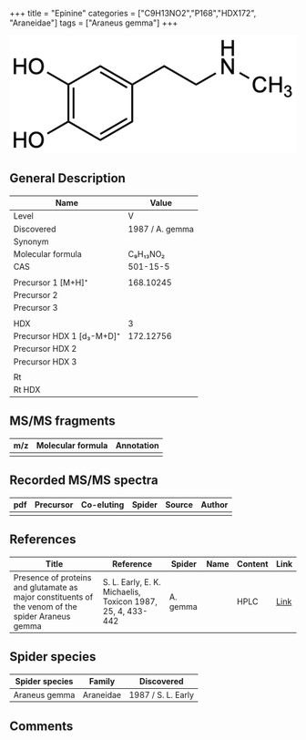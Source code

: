 +++
title = "Epinine"
categories = ["C9H13NO2","P168","HDX172",
"Araneidae"]
tags = ["Araneus gemma"]
+++

![](/img/Epinine.png)

## General Description

| Name                      | Value           |
|---------------------------|-----------------|
| Level                     | V               |
| Discovered                | 1987 / A. gemma |
| Synonym                   |                 |
| Molecular formula         | C₉H₁₃NO₂        |
| CAS                       | 501-15-5        |
|                           |                 |
| Precursor 1 [M+H]⁺        | 168.10245       |
| Precursor 2               |                 |
| Precursor 3               |                 |
|                           |                 |
| HDX                       | 3               |
| Precursor HDX 1 [d₃-M+D]⁺ | 172.12756       |
| Precursor HDX 2           |                 |
| Precursor HDX 3           |                 |
|                           |                 |
| Rt                        |                 |
| Rt HDX                    |                 |

## MS/MS fragments

| m/z | Molecular formula | Annotation |
|-----|-------------------|------------|
|     |                   |            |

## Recorded MS/MS spectra

| pdf | Precursor | Co-eluting | Spider | Source | Author |
|-----|-----------|------------|--------|--------|--------|
|     |           |            |        |        |        |

## References

| Title                                                                                             | Reference                                                  | Spider   | Name | Content | Link                                         |
|---------------------------------------------------------------------------------------------------|------------------------------------------------------------|----------|------|---------|----------------------------------------------|
| Presence of proteins and glutamate as major constituents of the venom of the spider Araneus gemma | S. L. Early, E. K. Michaelis, Toxicon 1987, 25, 4, 433-442 | A. gemma |      | HPLC    | [Link](https://doi.org/10.1016/0041-0101(87)90077-8) |

## Spider species

| Spider species | Family    | Discovered         |
|----------------|-----------|--------------------|
| Araneus gemma  | Araneidae | 1987 / S. L. Early |

## Comments